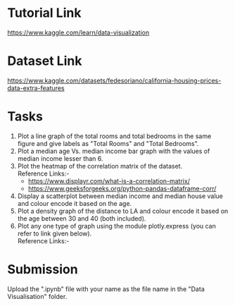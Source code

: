 # Tutorial Link
https://www.kaggle.com/learn/data-visualization

# Dataset Link
https://www.kaggle.com/datasets/fedesoriano/california-housing-prices-data-extra-features

# Tasks
1. Plot a line graph of the total rooms and total bedrooms in the same figure and give labels as "Total Rooms" and "Total Bedrooms".
2. Plot a median age Vs. median income bar graph with the values of median income lesser than 6.
3. Plot the heatmap of the correlation matrix of the dataset.<br />
   Reference Links:- <br />
   * https://www.displayr.com/what-is-a-correlation-matrix/<br />
   * https://www.geeksforgeeks.org/python-pandas-dataframe-corr/
4. Display a scatterplot between median income and median house value and colour encode it based on the age.
5. Plot a density graph of the distance to LA and colour encode it based on the age between 30 and 40 (both included).
6. Plot any one type of graph using the module plotly.express (you can refer to link given below).<br />
   Reference Links:- 

# Submission
Upload the ".ipynb" file with your name as the file name in the "Data Visualisation" folder.
